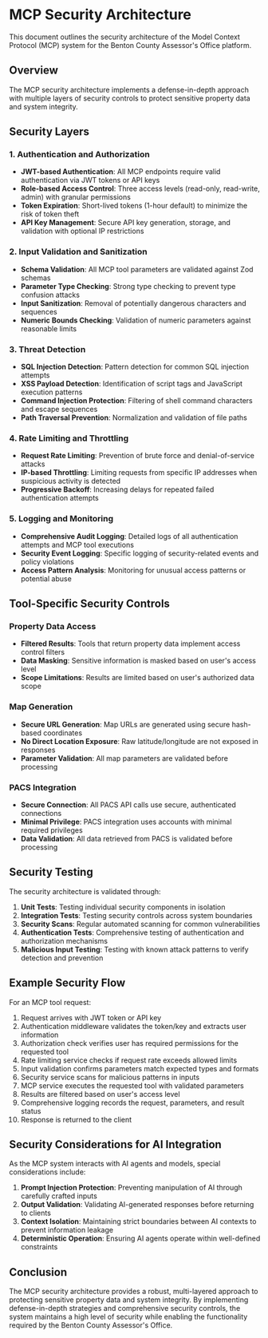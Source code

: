 # MCP Security Architecture

This document outlines the security architecture of the Model Context Protocol (MCP) system for the Benton County Assessor's Office platform.

## Overview

The MCP security architecture implements a defense-in-depth approach with multiple layers of security controls to protect sensitive property data and system integrity.

## Security Layers

### 1. Authentication and Authorization

- **JWT-based Authentication**: All MCP endpoints require valid authentication via JWT tokens or API keys
- **Role-based Access Control**: Three access levels (read-only, read-write, admin) with granular permissions
- **Token Expiration**: Short-lived tokens (1-hour default) to minimize the risk of token theft
- **API Key Management**: Secure API key generation, storage, and validation with optional IP restrictions

### 2. Input Validation and Sanitization

- **Schema Validation**: All MCP tool parameters are validated against Zod schemas
- **Parameter Type Checking**: Strong type checking to prevent type confusion attacks
- **Input Sanitization**: Removal of potentially dangerous characters and sequences
- **Numeric Bounds Checking**: Validation of numeric parameters against reasonable limits

### 3. Threat Detection

- **SQL Injection Detection**: Pattern detection for common SQL injection attempts
- **XSS Payload Detection**: Identification of script tags and JavaScript execution patterns
- **Command Injection Protection**: Filtering of shell command characters and escape sequences
- **Path Traversal Prevention**: Normalization and validation of file paths

### 4. Rate Limiting and Throttling

- **Request Rate Limiting**: Prevention of brute force and denial-of-service attacks
- **IP-based Throttling**: Limiting requests from specific IP addresses when suspicious activity is detected
- **Progressive Backoff**: Increasing delays for repeated failed authentication attempts

### 5. Logging and Monitoring

- **Comprehensive Audit Logging**: Detailed logs of all authentication attempts and MCP tool executions
- **Security Event Logging**: Specific logging of security-related events and policy violations
- **Access Pattern Analysis**: Monitoring for unusual access patterns or potential abuse

## Tool-Specific Security Controls

### Property Data Access

- **Filtered Results**: Tools that return property data implement access control filters
- **Data Masking**: Sensitive information is masked based on user's access level
- **Scope Limitations**: Results are limited based on user's authorized data scope

### Map Generation

- **Secure URL Generation**: Map URLs are generated using secure hash-based coordinates
- **No Direct Location Exposure**: Raw latitude/longitude are not exposed in responses
- **Parameter Validation**: All map parameters are validated before processing

### PACS Integration

- **Secure Connection**: All PACS API calls use secure, authenticated connections
- **Minimal Privilege**: PACS integration uses accounts with minimal required privileges
- **Data Validation**: All data retrieved from PACS is validated before processing

## Security Testing

The security architecture is validated through:

1. **Unit Tests**: Testing individual security components in isolation
2. **Integration Tests**: Testing security controls across system boundaries
3. **Security Scans**: Regular automated scanning for common vulnerabilities
4. **Authentication Tests**: Comprehensive testing of authentication and authorization mechanisms
5. **Malicious Input Testing**: Testing with known attack patterns to verify detection and prevention

## Example Security Flow

For an MCP tool request:

1. Request arrives with JWT token or API key
2. Authentication middleware validates the token/key and extracts user information
3. Authorization check verifies user has required permissions for the requested tool
4. Rate limiting service checks if request rate exceeds allowed limits
5. Input validation confirms parameters match expected types and formats
6. Security service scans for malicious patterns in inputs
7. MCP service executes the requested tool with validated parameters
8. Results are filtered based on user's access level
9. Comprehensive logging records the request, parameters, and result status
10. Response is returned to the client

## Security Considerations for AI Integration

As the MCP system interacts with AI agents and models, special considerations include:

1. **Prompt Injection Protection**: Preventing manipulation of AI through carefully crafted inputs
2. **Output Validation**: Validating AI-generated responses before returning to clients
3. **Context Isolation**: Maintaining strict boundaries between AI contexts to prevent information leakage
4. **Deterministic Operation**: Ensuring AI agents operate within well-defined constraints

## Conclusion

The MCP security architecture provides a robust, multi-layered approach to protecting sensitive property data and system integrity. By implementing defense-in-depth strategies and comprehensive security controls, the system maintains a high level of security while enabling the functionality required by the Benton County Assessor's Office.